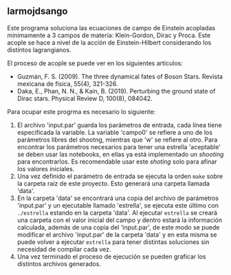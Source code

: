 ## larmojdsango

Este programa soluciona las ecuaciones de campo de Einstein acopladas mínimamente a 3 campos de materia: Klein-Gordon, Dirac y Proca. Este acople se hace a nivel de la acción de Einstein-Hilbert considerando los distintos lagrangianos.

El proceso de acople se puede ver en los siguientes artículos:
- Guzmán, F. S. (2009). The three dynamical fates of Boson Stars. Revista mexicana de física, 55(4), 321-326.
- Daka, E., Phan, N. N., & Kain, B. (2019). Perturbing the ground state of Dirac stars. Physical Review D, 100(8), 084042.

Para ocupar este progrma es necesario lo siguiente:
1. El archivo \'input.par\' guarda los parámetros de entrada, cada línea tiene especificada la variable. La variable \'campo0\' se refiere a uno de los parámetros libres del shootng, mientras que \'w\' se refiere al otro. Para encontrar los parámetros necesarios para tener una estrella 'aceptable' se deben usar las notebooks, en ellas ya está implementado un *shooting* para encontrarlos. Es recomendable usar este *shoting* solo para afinar los valores iniciales.
2. Una vez definido el parámetro de entrada se ejecuta la orden `make` sobre la carpeta raíz de este proyecto. Esto generará una carpeta llamada \'data\'.
3. En la carpeta \'data\' se encontrará una copia del archivo de parámetros \'input.par\' y un ejecutable llamado \'estrella\', se ejecuta este último con `./estrella` estando en la carpeta \'data\'. Al ejecutar `estrella` se creará una carpeta con el valor inicial del campo y dentro estará la información calculada, además de una copia del \'input.par\', de este modo se puede modificar el archivo \'input.par\' de la carpeta \'data\' y en esta misma se puede volver a ejecutar `estrella` para tener distintas soluciones sin necesidad de compilar cada vez.
4. Una vez terminado el proceso de ejecución se pueden graficar los distintos archivos generados.
